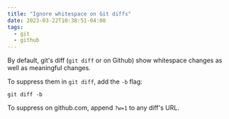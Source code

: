 ```yaml
---
title: "Ignore whitespace on Git diffs"
date: 2023-03-22T10:38:51-04:00
tags:
  - git
  - github
---
```


By default, git's diff (`git diff` or on Github) show whitespace changes as well
as meaningful changes.

To suppress them in `git diff`, add the `-b` flag:

```
git diff -b
```

To suppress on github.com, append `?w=1` to any diff's URL.
